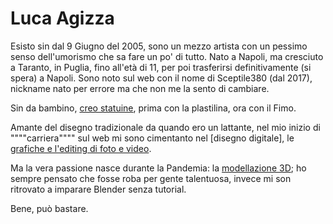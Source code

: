 # Luca Agizza 
Esisto sin dal 9 Giugno del 2005, sono un mezzo artista con un pessimo senso dell'umorismo che sa fare un po' di tutto.
Nato a Napoli, ma cresciuto a Taranto, in Puglia, fino all'età di 11, per poi trasferirsi definitivamente (si spera) a Napoli.
Sono noto sul web con il nome di Sceptile380 (dal 2017), nickname nato per errore ma che non me la sento di cambiare.

Sin da bambino, [creo statuine](fimo_art.md), prima con la plastilina, ora con il Fimo.

Amante del disegno tradizionale da quando ero un lattante, nel mio inizio di """"carriera"""" sul web mi sono cimentanto nel [disegno digitale], le [grafiche e l'editing di foto e video](art_n_graph.md).

Ma la vera passione nasce durante la Pandemia: la [modellazione 3D](3d_art.md); 
ho sempre pensato che fosse roba per gente talentuosa, invece mi son ritrovato a imparare Blender senza tutorial.

Bene, può bastare.


